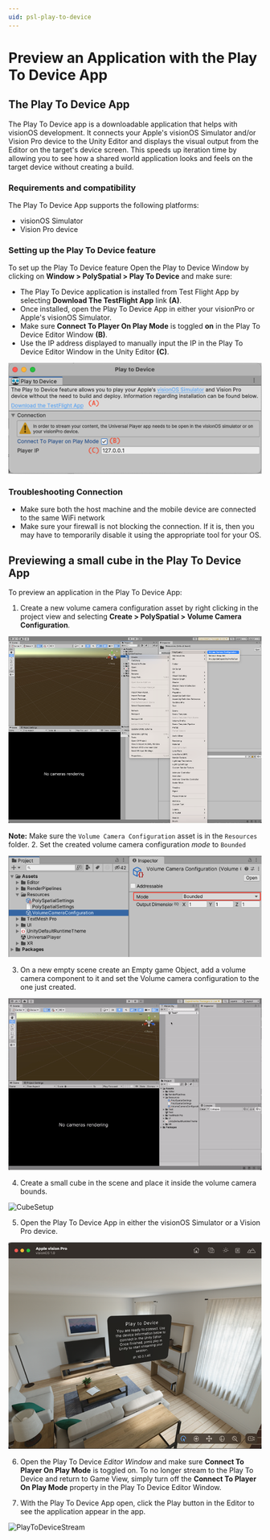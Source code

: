 ```yaml
---
uid: psl-play-to-device
---
```


# Preview an Application with the Play To Device App

## The Play To Device App

The Play To Device app is a downloadable application that helps with visionOS development. It connects your Apple's visionOS Simulator and/or Vision Pro device to the Unity Editor and displays the visual output from the Editor on the target's device screen. This speeds up iteration time by allowing you to see how a shared world application looks and feels on the target device without creating a build.

### Requirements and compatibility 

The Play To Device App supports the following platforms:
- visionOS Simulator
- Vision Pro device

### Setting up the Play To Device feature

To set up the Play To Device feature Open the Play to Device Window by clicking on **Window > PolySpatial > Play To Device** and make sure:

- The Play To Device application is installed from Test Flight App by selecting **Download The TestFlight App** link **(A)**.
- Once installed, open the Play To Device App in either your visionPro or Apple's visionOS Simulator.
- Make sure **Connect To Player On Play Mode** is toggled **on** in the Play To Device Editor Window **(B)**. 
- Use the IP address displayed to manually input the IP in the Play To Device Editor Window in the Unity Editor **(C)**.

![Play To Device Window](images/PlayToDevice/PlayToDeviceWindow.png)

### Troubleshooting Connection

- Make sure both the host machine and the mobile device are connected to the same WiFi network
- Make sure your firewall is not blocking the connection. If it is, then you may have to temporarily disable it using the appropriate tool for your OS.

## Previewing a small cube in the Play To Device App

To preview an application in the Play To Device App:

1. Create a new volume camera configuration asset by right clicking in the project view and selecting **Create > PolySpatial > Volume Camera Configuration**.

![VolCamConfig](images/PlayToDevice/1.CreateVolumeCameraConfiguration.png)

**Note:** Make sure the `Volume Camera Configuration` asset is in the `Resources` folder.
2. Set the created volume camera configuration _mode_ to `Bounded`

![VolVamConfigMode](images/PlayToDevice/2.SetVolumeCameraConfigurationMode.png)

3. On a new empty scene create an Empty game Object, add a volume camera component to it and set the Volume camera configuration to the one just created.

![VolCamSetup](images/PlayToDevice/3.VolumeCameraSetup.gif)

4. Create a small cube in the scene and place it inside the volume camera bounds.

![CubeSetup](images/PlayToDevice/4.CreateContentInsideVolumeCamera.gif)

5. Open the Play To Device App in either the visionOS Simulator or a Vision Pro device.

![PlayToDeviceApp](images/PlayToDevice/5.PlayToDeviceSimulator.png)

6. Open the Play To Device _Editor Window_ and make sure **Connect To Player On Play Mode** is toggled on. To no longer stream to the Play To Device and return to Game View, simply turn off the **Connect To Player On Play Mode** property in the Play To Device Editor Window.

7. With the Play To Device App open, click the Play button in the Editor to see the application appear in the app.

![PlayToDeviceStream](images/PlayToDevice/6.PlayToDeviceStream.gif)

